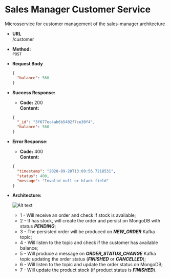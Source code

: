 # Sales Manager Customer Service

Microsservice for customer management of the sales-manager architecture

* **URL**\
/customer

* **Method:**\
 `POST`
 
 *  **Request Body**
    ```json
    {
      "balance": 560
    }
    ```
 * **Success Response:**
 
    * **Code:** 200 <br />
        **Content:**
    ```json
    {
      "_id": "5f677ec4ab6b5402f7ce30f4",
      "balance": 560
    }
    ```
    
* **Error Response:**

    * **Code:** 400 <br />
        **Content:** 
    ```json
    {
      "timestamp": "2020-09-20T13:09:56.7218531",
      "status": 400,
      "message": "Invalid null or blank field"
    }
    ```
  
 * **Architecture:**
 
    ![Alt text](https://user-images.githubusercontent.com/51386403/95261158-45436900-0800-11eb-9b10-ec7bfe7cd371.png "Architecture")
    * 1 - Will receive an order and check if stock is avaliable;
    * 2 - If has stock, will create the order and persist on MongoDB with status ***PENDING***;
    * 3 - The persisted order will be produced on ***NEW_ORDER*** Kafka topic;
    * 4 - Will listen to the topic and check if the customer has available balance;
    * 5 - Will produce a message on ***ORDER_STATUS_CHANGE*** Kafka topic updating the order status (***FINISHED*** or ***CANCELLED***);
    * 6 - Will listen to the topic and update the order status on MongoDB;
    * 7 - Will update the product stock (if product status is ***FINISHED***).
    
    
    
